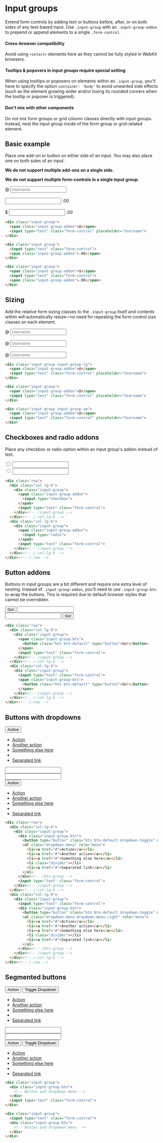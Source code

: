
<h1 id="input-groups" class="page-header">Input groups</h1>

<p class="lead">Extend form controls by adding text or buttons before, after, or on both sides of any text-based input. Use <code>.input-group</code> with an <code>.input-group-addon</code> to prepend or append elements to a single <code>.form-control</code>.</p>

<div class="bs-callout bs-callout-danger">
  <h4>Cross-browser compatibility</h4>
  <p>Avoid using <code>&lt;select&gt;</code> elements here as they cannot be fully styled in WebKit browsers.</p>
</div>

<div class="bs-callout bs-callout-warning">
  <h4>Tooltips &amp; popovers in input groups require special setting</h4>
  <p>When using tooltips or popovers on elements within an <code>.input-group</code>, you'll have to specify the option <code>container: 'body'</code> to avoid unwanted side effects (such as the element growing wider and/or losing its rounded corners when the tooltip or popover is triggered).</p>
</div>

<div class="bs-callout bs-callout-warning">
  <h4>Don't mix with other components</h4>
  <p>Do not mix form groups or grid column classes directly with input groups. Instead, nest the input group inside of the form group or grid-related element.</p>
</div>


<h2 id="input-groups-basic">Basic example</h2>

<p>Place one add-on or button on either side of an input. You may also place one on both sides of an input.</p>

<p><strong class="text-danger">We do not support multiple add-ons on a single side.</strong></p>

<p><strong class="text-danger">We do not support multiple form-controls in a single input group.</strong></p>

<form class="bs-example bs-example-form" role="form">
  <div class="input-group">
    <span class="input-group-addon">@</span>
    <input type="text" class="form-control" placeholder="Username">
  </div>
  <br>
  <div class="input-group">
    <input type="text" class="form-control">
    <span class="input-group-addon">.00</span>
  </div>
  <br>
  <div class="input-group">
    <span class="input-group-addon">$</span>
    <input type="text" class="form-control">
    <span class="input-group-addon">.00</span>
  </div>
</form>

```html
<div class="input-group">
  <span class="input-group-addon">@</span>
  <input type="text" class="form-control" placeholder="Username">
</div>

<div class="input-group">
  <input type="text" class="form-control">
  <span class="input-group-addon">.00</span>
</div>

<div class="input-group">
  <span class="input-group-addon">$</span>
  <input type="text" class="form-control">
  <span class="input-group-addon">.00</span>
</div>
```

<h2 id="input-groups-sizing">Sizing</h2>

<p>Add the relative form sizing classes to the <code>.input-group</code> itself and contents within will automatically resize—no need for repeating the form control size classes on each element.</p>

<form class="bs-example bs-example-form" role="form">
  <div class="input-group input-group-lg">
    <span class="input-group-addon">@</span>
    <input type="text" class="form-control" placeholder="Username">
  </div>
  <br>
  <div class="input-group">
    <span class="input-group-addon">@</span>
    <input type="text" class="form-control" placeholder="Username">
  </div>
  <br>
  <div class="input-group input-group-sm">
    <span class="input-group-addon">@</span>
    <input type="text" class="form-control" placeholder="Username">
  </div>
</form>

```html
<div class="input-group input-group-lg">
  <span class="input-group-addon">@</span>
  <input type="text" class="form-control" placeholder="Username">
</div>

<div class="input-group">
  <span class="input-group-addon">@</span>
  <input type="text" class="form-control" placeholder="Username">
</div>

<div class="input-group input-group-sm">
  <span class="input-group-addon">@</span>
  <input type="text" class="form-control" placeholder="Username">
</div>
```


<h2 id="input-groups-checkboxes-radios">Checkboxes and radio addons</h2>

<p>Place any checkbox or radio option within an input group's addon instead of text.</p>

<form class="bs-example bs-example-form">
  <div class="row">
    <div class="col-lg-6">
      <div class="input-group">
        <span class="input-group-addon">
          <input type="checkbox">
        </span>
        <input type="text" class="form-control">
      </div><!-- /input-group -->
    </div><!-- /.col-lg-6 -->
    <div class="col-lg-6">
      <div class="input-group">
        <span class="input-group-addon">
          <input type="radio">
        </span>
        <input type="text" class="form-control">
      </div><!-- /input-group -->
    </div><!-- /.col-lg-6 -->
  </div><!-- /.row -->
</form>

```html
<div class="row">
  <div class="col-lg-6">
    <div class="input-group">
      <span class="input-group-addon">
        <input type="checkbox">
      </span>
      <input type="text" class="form-control">
    </div><!-- /input-group -->
  </div><!-- /.col-lg-6 -->
  <div class="col-lg-6">
    <div class="input-group">
      <span class="input-group-addon">
        <input type="radio">
      </span>
      <input type="text" class="form-control">
    </div><!-- /input-group -->
  </div><!-- /.col-lg-6 -->
</div><!-- /.row -->
```


<h2 id="input-groups-buttons">Button addons</h2>

<p>Buttons in input groups are a bit different and require one extra level of nesting. Instead of <code>.input-group-addon</code>, you'll need to use <code>.input-group-btn</code> to wrap the buttons. This is required due to default browser styles that cannot be overridden.</p>

<form class="bs-example bs-example-form">
  <div class="row">
    <div class="col-lg-6">
      <div class="input-group">
        <span class="input-group-btn">
          <button class="btn btn-default" type="button">Go!</button>
        </span>
        <input type="text" class="form-control">
      </div><!-- /input-group -->
    </div><!-- /.col-lg-6 -->
    <div class="col-lg-6">
      <div class="input-group">
        <input type="text" class="form-control">
        <span class="input-group-btn">
          <button class="btn btn-default" type="button">Go!</button>
        </span>
      </div><!-- /input-group -->
    </div><!-- /.col-lg-6 -->
  </div><!-- /.row -->
</form>

```html
<div class="row">
  <div class="col-lg-6">
    <div class="input-group">
      <span class="input-group-btn">
        <button class="btn btn-default" type="button">Go!</button>
      </span>
      <input type="text" class="form-control">
    </div><!-- /input-group -->
  </div><!-- /.col-lg-6 -->
  <div class="col-lg-6">
    <div class="input-group">
      <input type="text" class="form-control">
      <span class="input-group-btn">
        <button class="btn btn-default" type="button">Go!</button>
      </span>
    </div><!-- /input-group -->
  </div><!-- /.col-lg-6 -->
</div><!-- /.row -->
```

<h2 id="input-groups-buttons-dropdowns">Buttons with dropdowns</h2>

<form class="bs-example bs-example-form" role="form">
  <div class="row">
    <div class="col-lg-6">
      <div class="input-group">
        <div class="input-group-btn">
          <button type="button" class="btn btn-default dropdown-toggle" data-toggle="dropdown">Action <span class="caret"></span></button>
          <ul class="dropdown-menu" role="menu">
            <li><a href="#">Action</a></li>
            <li><a href="#">Another action</a></li>
            <li><a href="#">Something else here</a></li>
            <li class="divider"></li>
            <li><a href="#">Separated link</a></li>
          </ul>
        </div><!-- /btn-group -->
        <input type="text" class="form-control">
      </div><!-- /input-group -->
    </div><!-- /.col-lg-6 -->
    <div class="col-lg-6">
      <div class="input-group">
        <input type="text" class="form-control">
        <div class="input-group-btn">
          <button type="button" class="btn btn-default dropdown-toggle" data-toggle="dropdown">Action <span class="caret"></span></button>
          <ul class="dropdown-menu dropdown-menu-right" role="menu">
            <li><a href="#">Action</a></li>
            <li><a href="#">Another action</a></li>
            <li><a href="#">Something else here</a></li>
            <li class="divider"></li>
            <li><a href="#">Separated link</a></li>
          </ul>
        </div><!-- /btn-group -->
      </div><!-- /input-group -->
    </div><!-- /.col-lg-6 -->
  </div><!-- /.row -->
</form>

```html
<div class="row">
  <div class="col-lg-6">
    <div class="input-group">
      <div class="input-group-btn">
        <button type="button" class="btn btn-default dropdown-toggle" data-toggle="dropdown">Action <span class="caret"></span></button>
        <ul class="dropdown-menu" role="menu">
          <li><a href="#">Action</a></li>
          <li><a href="#">Another action</a></li>
          <li><a href="#">Something else here</a></li>
          <li class="divider"></li>
          <li><a href="#">Separated link</a></li>
        </ul>
      </div><!-- /btn-group -->
      <input type="text" class="form-control">
    </div><!-- /input-group -->
  </div><!-- /.col-lg-6 -->
  <div class="col-lg-6">
    <div class="input-group">
      <input type="text" class="form-control">
      <div class="input-group-btn">
        <button type="button" class="btn btn-default dropdown-toggle" data-toggle="dropdown">Action <span class="caret"></span></button>
        <ul class="dropdown-menu dropdown-menu-right" role="menu">
          <li><a href="#">Action</a></li>
          <li><a href="#">Another action</a></li>
          <li><a href="#">Something else here</a></li>
          <li class="divider"></li>
          <li><a href="#">Separated link</a></li>
        </ul>
      </div><!-- /btn-group -->
    </div><!-- /input-group -->
  </div><!-- /.col-lg-6 -->
</div><!-- /.row -->
```

<h2 id="input-groups-buttons-segmented">Segmented buttons</h2>

<form class="bs-example bs-example-form" role="form">
  <div class="row">
    <div class="col-lg-6">
      <div class="input-group">
        <div class="input-group-btn">
          <button type="button" class="btn btn-default" tabindex="-1">Action</button>
          <button type="button" class="btn btn-default dropdown-toggle" data-toggle="dropdown" tabindex="-1">
            <span class="caret"></span>
            <span class="sr-only">Toggle Dropdown</span>
          </button>
          <ul class="dropdown-menu" role="menu">
            <li><a href="#">Action</a></li>
            <li><a href="#">Another action</a></li>
            <li><a href="#">Something else here</a></li>
            <li class="divider"></li>
            <li><a href="#">Separated link</a></li>
          </ul>
        </div>
        <input type="text" class="form-control">
      </div><!-- /.input-group -->
    </div><!-- /.col-lg-6 -->
    <div class="col-lg-6">
      <div class="input-group">
        <input type="text" class="form-control">
        <div class="input-group-btn">
          <button type="button" class="btn btn-default" tabindex="-1">Action</button>
          <button type="button" class="btn btn-default dropdown-toggle" data-toggle="dropdown" tabindex="-1">
            <span class="caret"></span>
            <span class="sr-only">Toggle Dropdown</span>
          </button>
          <ul class="dropdown-menu dropdown-menu-right" role="menu">
            <li><a href="#">Action</a></li>
            <li><a href="#">Another action</a></li>
            <li><a href="#">Something else here</a></li>
            <li class="divider"></li>
            <li><a href="#">Separated link</a></li>
          </ul>
        </div>
      </div><!-- /.input-group -->
    </div><!-- /.col-lg-6 -->
  </div><!-- /.row -->
</form>

```html
<div class="input-group">
  <div class="input-group-btn">
    <!-- Button and dropdown menu -->
  </div>
  <input type="text" class="form-control">
</div>

<div class="input-group">
  <input type="text" class="form-control">
  <div class="input-group-btn">
    <!-- Button and dropdown menu -->
  </div>
</div>
```
